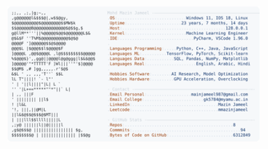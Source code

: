 <picture>
  <source srcset="https://raw.githubusercontent.com/mmazinjameel/mmazinjameel/main/dark_mode.svg?v=1750320898" media="(prefers-color-scheme: dark)">
  <img src="https://raw.githubusercontent.com/mmazinjameel/mmazinjameel/main/light_mode.svg?v=1750320898">
</picture>
